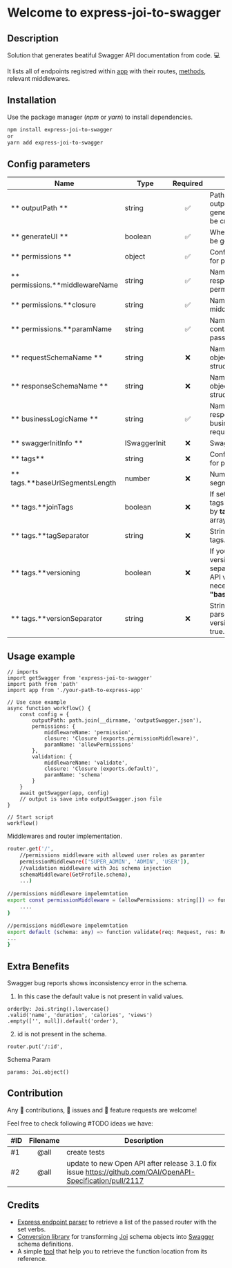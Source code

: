 # Welcome to express-joi-to-swagger

## Description
Solution that generates beatiful Swagger API documentation from code. 💻

It lists all of endpoints registred within [app](https://expressjs.com/) with their routes, [methods](https://expressjs.com/en/guide/routing.html), relevant middlewares.

## Installation

Use the package manager (*npm* or *yarn*) to install dependencies. 

```bash
npm install express-joi-to-swagger
or
yarn add express-joi-to-swagger
```

## Config parameters

| Name								| Type   		| Required 			  |Description																			  						|
| ----------------------------------|---------------|:----------------------:|---------------------------------------------------------------------------------------------------- 			|
| ** outputPath **					| string  		|  ✅  | Path to directory where output files (JSON if generateUI == false) should be created. 														                      						|
| ** generateUI **					| boolean 		|  ✅  | Whether [Swagger UI](https://swagger.io/tools/swagger-ui/) should be generated.					                                                  						|
| ** permissions **					| object  		|  ✅  | Configuration parameters for parsing permissions.
| ** permissions.**middlewareName	| string  		|  ✅  | Name of the middleware responsible for handling API permissions.													                              						|
| ** permissions.**closure			| string  		|  ✅  | Name of the permission middleware closure. 													                              						|
| ** permissions.**paramName		| string  		|  ✅  | Name of the parameter containing permissions passed to middleware.													                              						|
| ** requestSchemaName **			| string  		|  ❌  | Name of the Joi schema object defining request structure.     |
| ** responseSchemaName **			| string  		|  ❌  | Name of the Joi schema object defining response structure.     |
| ** businessLogicName **			| string  		|  ✅  | Name of the function responsible for handling business logic of the request.     |
| ** swaggerInitInfo **				| ISwaggerInit 	|  ❌  | Swagger initial information.      |
| ** tags** 						| string  		|  ❌  | Configuration parameters for parsing [tags](https://swagger.io/docs/specification/grouping-operations-with-tags/).      |
| ** tags.**baseUrlSegmentsLength 	| number  		|  ❌  | Number of base URL segments.      |
| ** tags.**joinTags 				| boolean 		|  ❌  | If set to true, array of parsed tags will be joined to string by **tagSeparator**, otherwise array of tags is returned.      |
| ** tags.**tagSeparator 			| string  		|  ❌  | String used to join parsed tags.    |
| ** tags.**versioning 				| boolean  		|  ❌  | If you are using multiple versions of API, you can separate endpoints also by API version. In this case it is necessary to define param **"baseUrlSegmentsLength"**.     |
| ** tags.**versionSeparator 		| string  		|  ❌  | String used to separate parsed tags from API version tag is versioning == true.     |


## Usage example

```
// imports
import getSwagger from 'express-joi-to-swagger'
import path from 'path'
import app from './your-path-to-express-app'

// Use case example
async function workflow() {
	const config = {
		outputPath: path.join(__dirname, 'outputSwagger.json'),
		permissions: {
			middlewareName: 'permission',
			closure: 'Closure (exports.permissionMiddleware)',
			paramName: 'allowPermissions'
		},
		validation: {
			middlewareName: 'validate',
			closure: 'Closure (exports.default)',
			paramName: 'schema'
		}
	}
	await getSwagger(app, config)
	// output is save into outputSwagger.json file
}

// Start script
workflow()
```


Middlewares and router implementation.
```bash
router.get('/',
	//permissions middleware with allowed user roles as paramter
	permissionMiddleware(['SUPER_ADMIN', 'ADMIN', 'USER']),
	//validation middleware with Joi schema injection
	schemaMiddleware(GetProfile.schema),
	...)
			
//permissions middleware impelemntation
export const permissionMiddleware = (allowPermissions: string[]) => function permission(req: Request, res: Response, next: NextFunction) {
	....
}

//permissions middleware impelemntation
export default (schema: any) => function validate(req: Request, res: Response, next: NextFunction) {
...
}
```


## Extra Benefits
Swagger bug reports shows inconsistency error in the schema.
1. In this case the default value is not present in valid values.
```
orderBy: Joi.string().lowercase()
.valid('name', 'duration', 'calories', 'views')
.empty(['', null]).default('order'),
```
2. id is not present in the schema.
```
router.put('/:id',
```
Schema Param
```
params: Joi.object()
```
## Contribution
Any 👐 contributions, 🐛 issues and 🌟 feature requests are welcome!

Feel free to check following #TODO ideas we have:


| #ID	| Filename	    | Description																				  						|
| ------|:---------------:|-------------------------------------------------------------------------------------------------------- 			|
| #1	|      @all 	| create tests														                      						|
| #2	|      @all		| update to new Open API after release 3.1.0 fix issue https://github.com/OAI/OpenAPI-Specification/pull/2117								                                                  						|

## Credits
*  [Express endpoint parser](https://github.com/AlbertoFdzM/express-list-endpoints) to retrieve a list of the passed router with the set verbs. 
*  [Conversion library](https://github.com/Twipped/joi-to-swagger#readme) for transforming [Joi](https://www.npmjs.com/package/joi) schema objects into [Swagger](https://swagger.io/) schema definitions.
*  A simple [tool](https://github.com/midrissi/func-loc) that help you to retrieve the function location from its reference.
